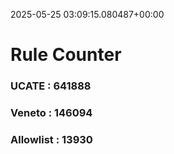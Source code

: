 2025-05-25 03:09:15.080487+00:00
# Rule Counter 
 ### UCATE : 641888

 ### Veneto : 146094

 ### Allowlist : 13930